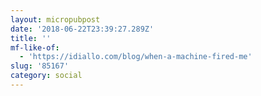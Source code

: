 ```yaml
---
layout: micropubpost
date: '2018-06-22T23:39:27.289Z'
title: ''
mf-like-of:
  - 'https://idiallo.com/blog/when-a-machine-fired-me'
slug: '85167'
category: social
---
```

